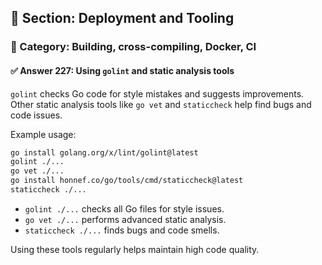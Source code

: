 ## 📘 Section: Deployment and Tooling  
### 🔹 Category: Building, cross-compiling, Docker, CI  
#### ✅ Answer 227: Using `golint` and static analysis tools

`golint` checks Go code for style mistakes and suggests improvements. Other static analysis tools like `go vet` and `staticcheck` help find bugs and code issues.

Example usage:

```bash
go install golang.org/x/lint/golint@latest
golint ./...
go vet ./...
go install honnef.co/go/tools/cmd/staticcheck@latest
staticcheck ./...
```

- `golint ./...` checks all Go files for style issues.
- `go vet ./...` performs advanced static analysis.
- `staticcheck ./...` finds bugs and code smells.

Using these tools regularly helps maintain high code quality.
